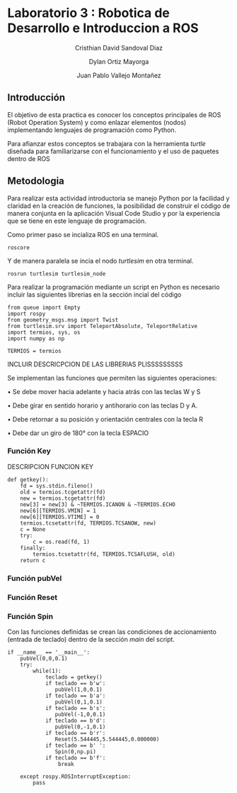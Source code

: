 # Laboratorio 3 : Robotica de Desarrollo e Introduccion a ROS
<p align="center">
 Cristhian David Sandoval Diaz
</p>
<p align="center">
 Dylan Ortiz Mayorga
</p>
<p align="center">
 Juan Pablo Vallejo Montañez
</p>

## Introducción

El objetivo de esta practica es conocer los conceptos principales de ROS (Robot Operation System) y como enlazar elementos (nodos) implementando lenguajes de programación como Python.

Para afianzar estos conceptos se trabajara con la herramienta *turtle* diseñada para familiarizarse con el funcionamiento y el uso de paquetes dentro de ROS 

## Metodologia 

Para realizar esta actividad introductoria se manejo Python por la facilidad y claridad en la creación de funciones, la posibilidad de construir el código de manera conjunta en la aplicación Visual Code Studio y por la experiencia que se tiene en este lenguaje de programación.

Como primer paso se incializa ROS en una terminal.

```
roscore
```
Y de manera paralela se incia el nodo *turtlesim* en otra terminal.

```
rosrun turtlesim turtlesim_node
```
Para realizar la programación mediante un script en Python es necesario incluir las siguientes librerias en la sección incial del código

```
from queue import Empty
import rospy
from geometry_msgs.msg import Twist
from turtlesim.srv import TeleportAbsolute, TeleportRelative
import termios, sys, os
import numpy as np

TERMIOS = termios
```
INCLUIR DESCRICPCION DE LAS LIBRERIAS PLISSSSSSSSS

Se implementan las funciones que permiten las siguientes operaciones:

• Se debe mover hacia adelante y hacia atrás con las teclas W y S

• Debe girar en sentido horario y antihorario con las teclas D y A.

• Debe retornar a su posición y orientación centrales con la tecla R

• Debe dar un giro de 180° con la tecla ESPACIO

### Función Key 

DESCRIPCION FUNCION KEY 

```
def getkey():
    fd = sys.stdin.fileno()
    old = termios.tcgetattr(fd)
    new = termios.tcgetattr(fd)
    new[3] = new[3] & ~TERMIOS.ICANON & ~TERMIOS.ECHO
    new[6][TERMIOS.VMIN] = 1
    new[6][TERMIOS.VTIME] = 0
    termios.tcsetattr(fd, TERMIOS.TCSANOW, new)
    c = None
    try:
        c = os.read(fd, 1)
    finally:
        termios.tcsetattr(fd, TERMIOS.TCSAFLUSH, old)
    return c
```


### Función pubVel

### Función Reset

### Función Spin 


Con las funciones definidas se crean las condiciones de accionamiento (entrada de teclado) dentro de la sección *main* del script.

```
if __name__ == '__main__':
    pubVel(0,0,0.1)
    try:
        while(1):
            teclado = getkey()
            if teclado == b'w': 
               pubVel(1,0,0.1)
            if teclado == b'a': 
               pubVel(0,1,0.1)
            if teclado == b's': 
               pubVel(-1,0,0.1)
            if teclado == b'd': 
               pubVel(0,-1,0.1)
            if teclado == b'r': 
               Reset(5.544445,5.544445,0.000000)
            if teclado == b' ': 
               Spin(0,np.pi)
            if teclado == b'f': 
                break
            
    except rospy.ROSInterruptException:
        pass
```
